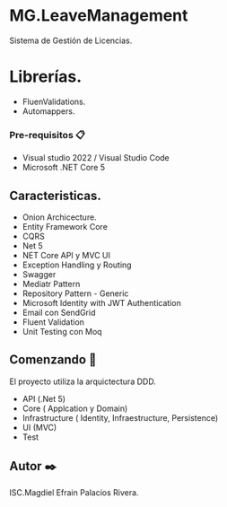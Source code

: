 # MG.LeaveManagement
Sistema de Gestión de Licencias.


# Librerías.
* FluenValidations.
* Automappers.

### Pre-requisitos 📋

* Visual studio 2022 / Visual Studio Code
* Microsoft .NET Core 5


## Caracteristicas.
* Onion Archicecture.
* Entity Framework Core
* CQRS
* Net 5
* NET Core API y MVC UI
* Exception Handling y Routing
* Swagger
* Mediatr Pattern
* Repository Pattern - Generic
* Microsoft Identity with JWT Authentication
* Email con SendGrid
* Fluent Validation
* Unit Testing con Moq 


## Comenzando 🚀
El proyecto utiliza la arquictectura DDD.

* API (.Net 5)
* Core ( Applcation y Domain)
* Infrastructure ( Identity, Infraestructure, Persistence)
* UI (MVC)
* Test


## Autor ✒️

ISC.Magdiel Efrain Palacios Rivera.
